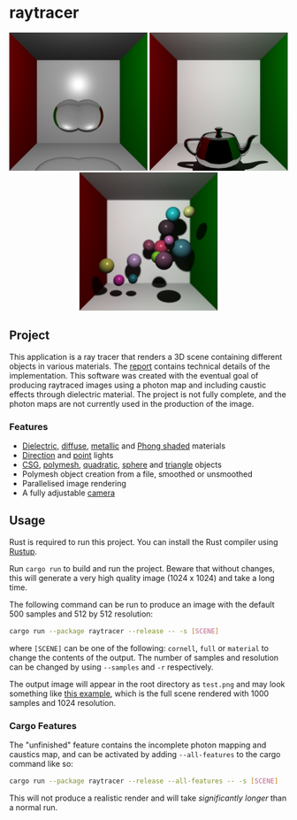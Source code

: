 # raytracer

<p align="center">
    <img src="report/images/csgunion.png" width="250" alt=""/>
    <img src="report/images/smoothedpolym.png" width="250" alt=""/>
    <img src="report/images/depthoffield.png" width="250" alt=""/>
<p>

## Project

This application is a ray tracer that renders a 3D scene containing different objects in various materials. The [report](report/cm30075report.pdf) contains technical details of the implementation. This software was created with the eventual goal of producing raytraced images using a photon map and including caustic effects through dielectric material. The project is not fully complete, and the photon maps are not currently used in the production of the image.

### Features

- [Dielectric](src/material/dielectric.rs), [diffuse](src/material/diffuse.rs), [metallic](src/material/metallic.rs) and [Phong shaded](src/material/phong.rs) materials
- [Direction](src/light/directional.rs) and [point](src/light/point.rs) lights
- [CSG](src/object/csg.rs), [polymesh](src/object/polymesh.rs), [quadratic](src/object/quadratic.rs), [sphere](src/object/sphere.rs) and [triangle](src/object/triangle.rs) objects
- Polymesh object creation from a file, smoothed or unsmoothed
- Parallelised image rendering
- A fully adjustable [camera](src/fullcamera.rs)

## Usage

Rust is required to run this project. You can install the Rust compiler using [Rustup](https://rustup.rs).

Run `cargo run` to build and run the project. Beware that without changes, this will generate a  very high quality image (1024 x 1024) and take a long time. 

The following command can be run to produce an image with the default 500 samples and 512 by 512 resolution:

```bash
cargo run --package raytracer --release -- -s [SCENE]
```

where `[SCENE]` can be one of the following: `cornell`, `full` or `material` to change the contents of the output. The number of samples and resolution can be changed by using `--samples` and `-r` respectively.

The output image will appear in the root directory as `test.png` and may look something like [this example](images/exampleoutput.png), which is the full scene rendered with 1000 samples and 1024 resolution.

### Cargo Features

The "unfinished" feature contains the incomplete photon mapping and caustics map, and can be activated by adding `--all-features` to the cargo command like so:

```bash
cargo run --package raytracer --release --all-features -- -s [SCENE]
```

This will not produce a realistic render and will take *significantly longer* than a normal run.